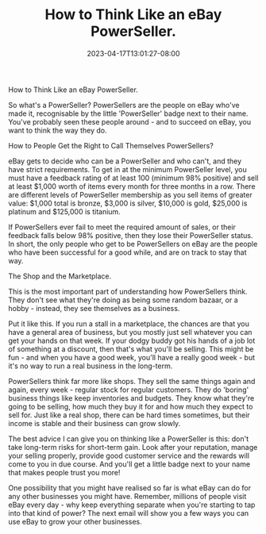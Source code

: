 ﻿---
title: "How to Think Like an eBay PowerSeller."
date: 2023-04-17T13:01:27-08:00
description: "40 ebay articles Tips for Web Success"
featured_image: "/images/40 ebay articles.jpg"
tags: ["40 ebay articles"]
---

How to Think Like an eBay PowerSeller.

So what's a PowerSeller? PowerSellers are the people on eBay who've made it, recognisable by the little 'PowerSeller' badge next to their name. You've probably seen these people around - and to succeed on eBay, you want to think the way they do.

How to People Get the Right to Call Themselves PowerSellers?

eBay gets to decide who can be a PowerSeller and who can't, and they have strict requirements. To get in at the minimum PowerSeller level, you must have a feedback rating of at least 100 (minimum 98% positive) and sell at least $1,000 worth of items every month for three months in a row. There are different levels of PowerSeller membership as you sell items of greater value: $1,000 total is bronze, $3,000 is silver, $10,000 is gold, $25,000 is platinum and $125,000 is titanium.

If PowerSellers ever fail to meet the required amount of sales, or their feedback falls below 98% positive, then they lose their PowerSeller status. In short, the only people who get to be PowerSellers on eBay are the people who have been successful for a good while, and are on track to stay that way.

The Shop and the Marketplace.

This is the most important part of understanding how PowerSellers think. They don't see what they're doing as being some random bazaar, or a hobby - instead, they see themselves as a business.

Put it like this. If you run a stall in a marketplace, the chances are that you have a general area of business, but you mostly just sell whatever you can get your hands on that week. If your dodgy buddy got his hands of a job lot of something at a discount, then that's what you'll be selling. This might be fun - and when you have a good week, you'll have a really good week - but it's no way to run a real business in the long-term.

PowerSellers think far more like shops. They sell the same things again and again, every week - regular stock for regular customers. They do 'boring' business things like keep inventories and budgets. They know what they're going to be selling, how much they buy it for and how much they expect to sell for. Just like a real shop, there can be hard times sometimes, but their income is stable and their business can grow slowly.

The best advice I can give you on thinking like a PowerSeller is this: don't take long-term risks for short-term gain. Look after your reputation, manage your selling properly, provide good customer service and the rewards will come to you in due course. And you'll get a little badge next to your name that makes people trust you more!

One possibility that you might have realised so far is what eBay can do for any other businesses you might have. Remember, millions of people visit eBay every day - why keep everything separate when you're starting to tap into that kind of power? The next email will show you a few ways you can use eBay to grow your other businesses. 


